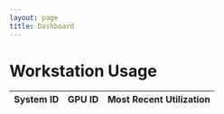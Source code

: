 ```yaml
---
layout: page
title: Dashboard
---
```


<div class="container">
    <h1>Workstation Usage</h1>
    <table>
        <thead>
            <tr>
                <th>System ID</th>
                <th>GPU ID</th>
                <th>Most Recent Utilization</th>
            </tr>
        </thead>
        <tbody id="data-table">
        </tbody>
    </table>
</div>

<script src="{{ 'assets/js/dashboard.js' | relative_url }}"></script>